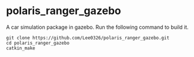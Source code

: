 # polaris_ranger_gazebo
A car simulation package in gazebo. Run the following command to build it.

```
git clone https://github.com/Lee0326/polaris_ranger_gazebo.git
cd polaris_ranger_gazebo
catkin_make
```

